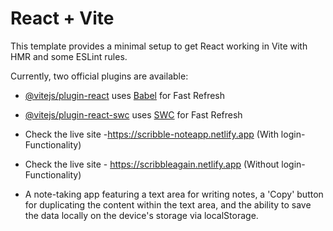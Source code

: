 # React + Vite

This template provides a minimal setup to get React working in Vite with HMR and some ESLint rules.

Currently, two official plugins are available:

- [@vitejs/plugin-react](https://github.com/vitejs/vite-plugin-react/blob/main/packages/plugin-react/README.md) uses [Babel](https://babeljs.io/) for Fast Refresh
- [@vitejs/plugin-react-swc](https://github.com/vitejs/vite-plugin-react-swc) uses [SWC](https://swc.rs/) for Fast Refresh
- Check the live site -https://scribble-noteapp.netlify.app  (With login-Functionality)
- Check the live site - https://scribbleagain.netlify.app   (Without login-Functionality)

- A note-taking app featuring a text area for writing notes, a 'Copy' button for duplicating the content within the text area, and the ability to save the data locally on the device's storage via localStorage.
